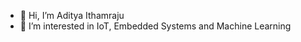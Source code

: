 - 👋 Hi, I’m Aditya Ithamraju
- 👀 I’m interested in IoT, Embedded Systems and Machine Learning

<!---
scarface975/scarface975 is a ✨ special ✨ repository because its `README.md` (this file) appears on your GitHub profile.
You can click the Preview link to take a look at your changes.
--->
